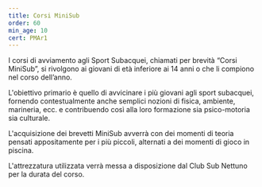 ```yaml
---
title: Corsi MiniSub
order: 60
min_age: 10
cert: PMAr1
---
```


I corsi di avviamento agli Sport Subacquei, chiamati per brevità “Corsi MiniSub”, si rivolgono ai giovani di età inferiore ai 14 anni o che li compiono nel corso dell’anno.

L'obiettivo primario è quello di avvicinare i più giovani agli sport subacquei, fornendo contestualmente anche semplici nozioni di fisica, ambiente, marineria, ecc. e contribuendo così alla loro formazione sia psico-motoria sia culturale.

L'acquisizione dei brevetti MiniSub avverrà con dei momenti di teoria pensati appositamente per i più piccoli, alternati a dei momenti di gioco in piscina.

L'attrezzatura utilizzata verrà messa a disposizione dal Club Sub Nettuno per la durata del corso.
